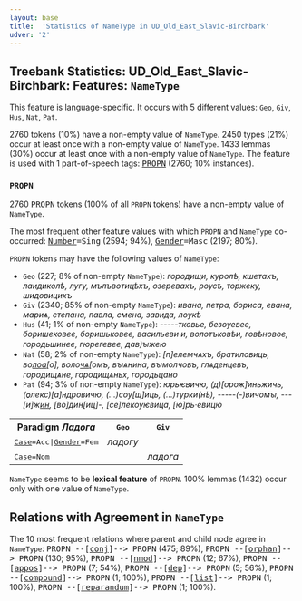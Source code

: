 ```yaml
---
layout: base
title:  'Statistics of NameType in UD_Old_East_Slavic-Birchbark'
udver: '2'
---
```


## Treebank Statistics: UD_Old_East_Slavic-Birchbark: Features: `NameType`

This feature is language-specific.
It occurs with 5 different values: `Geo`, `Giv`, `Hus`, `Nat`, `Pat`.

2760 tokens (10%) have a non-empty value of `NameType`.
2450 types (21%) occur at least once with a non-empty value of `NameType`.
1433 lemmas (30%) occur at least once with a non-empty value of `NameType`.
The feature is used with 1 part-of-speech tags: <tt><a href="orv_birchbark-pos-PROPN.html">PROPN</a></tt> (2760; 10% instances).

### `PROPN`

2760 <tt><a href="orv_birchbark-pos-PROPN.html">PROPN</a></tt> tokens (100% of all `PROPN` tokens) have a non-empty value of `NameType`.

The most frequent other feature values with which `PROPN` and `NameType` co-occurred: <tt><a href="orv_birchbark-feat-Number.html">Number</a></tt><tt>=Sing</tt> (2594; 94%), <tt><a href="orv_birchbark-feat-Gender.html">Gender</a></tt><tt>=Masc</tt> (2197; 80%).

`PROPN` tokens may have the following values of `NameType`:

* `Geo` (227; 8% of non-empty `NameType`): <em>городищи, куролѣ, кшетахъ, лаидиколѣ, лугу, мълъвотицѣхъ, озеревахъ, рѹсѣ, торжеку, шидовицихъ</em>
* `Giv` (2340; 85% of non-empty `NameType`): <em>ивана, петра, бориса, евана, мариѧ, степана, павла, смена, завида, лѹкѣ</em>
* `Hus` (41; 1% of non-empty `NameType`): <em>-----тковье, безѹевее, борише<lbr/>ковее, боришьковее, ва<lbr/>сильеви·и, волотъковѣи, говѣновое, городьшинее, гюрегевее, дав)ꙑжею</em>
* `Nat` (58; 2% of non-empty `NameType`): <em>[п]елем<lbr/>чѧхъ, братиловиць, во[ло](ч)[а](н)[о], воло[чѧ](н)[омъ, вꙑ<lbr/>ѧнина, вꙑмолчовъ, глѧденцевъ, городищѧне, городищѧньх, городьцано</em>
* `Pat` (94; 3% of non-empty `NameType`): <em>юрьѥвичю, (д)[орож]иньжичь, (ѻлекс)[а]ндровичю, (…)<lbr/>сѹ[щ]иць, (…)турки(нѣ), -----(-)<lbr/>вичомꙑ, ---[и]ж[ин](а), [во]дин[иц]-, [се]<lbr/>лекѹѥвица, [ю]рь·евицю</em>

<table>
  <tr><th>Paradigm <i>Ладога</i></th><th><tt>Geo</tt></th><th><tt>Giv</tt></th></tr>
  <tr><td><tt><tt><a href="orv_birchbark-feat-Case.html">Case</a></tt><tt>=Acc</tt>|<tt><a href="orv_birchbark-feat-Gender.html">Gender</a></tt><tt>=Fem</tt></tt></td><td><em>ладогу</em></td><td></td></tr>
  <tr><td><tt><tt><a href="orv_birchbark-feat-Case.html">Case</a></tt><tt>=Nom</tt></tt></td><td></td><td><em>ладога</em></td></tr>
</table>

`NameType` seems to be **lexical feature** of `PROPN`. 100% lemmas (1432) occur only with one value of `NameType`.

## Relations with Agreement in `NameType`

The 10 most frequent relations where parent and child node agree in `NameType`:
<tt>PROPN --[<tt><a href="orv_birchbark-dep-conj.html">conj</a></tt>]--> PROPN</tt> (475; 89%),
<tt>PROPN --[<tt><a href="orv_birchbark-dep-orphan.html">orphan</a></tt>]--> PROPN</tt> (130; 95%),
<tt>PROPN --[<tt><a href="orv_birchbark-dep-nmod.html">nmod</a></tt>]--> PROPN</tt> (12; 67%),
<tt>PROPN --[<tt><a href="orv_birchbark-dep-appos.html">appos</a></tt>]--> PROPN</tt> (7; 54%),
<tt>PROPN --[<tt><a href="orv_birchbark-dep-dep.html">dep</a></tt>]--> PROPN</tt> (5; 56%),
<tt>PROPN --[<tt><a href="orv_birchbark-dep-compound.html">compound</a></tt>]--> PROPN</tt> (1; 100%),
<tt>PROPN --[<tt><a href="orv_birchbark-dep-list.html">list</a></tt>]--> PROPN</tt> (1; 100%),
<tt>PROPN --[<tt><a href="orv_birchbark-dep-reparandum.html">reparandum</a></tt>]--> PROPN</tt> (1; 100%).

